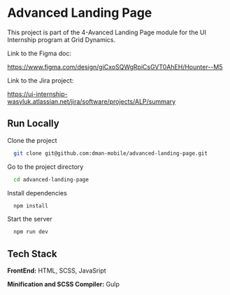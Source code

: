 
# Advanced Landing Page

This project is part of the 4-Avanced Landing Page module for the UI Internship program at Grid Dynamics.

Link to the Figma doc: 

https://www.figma.com/design/giCxoSQWgRpiCsGVT0AhEH/Hounter--M5

Link to the Jira project:

https://ui-internship-wasyluk.atlassian.net/jira/software/projects/ALP/summary


## Run Locally

Clone the project

```bash
  git clone git@github.com:dman-mobile/advanced-landing-page.git
```

Go to the project directory

```bash
  cd advanced-landing-page
```

Install dependencies

```bash
  npm install
```

Start the server

```bash
  npm run dev
```


## Tech Stack

**FrontEnd:** HTML, SCSS, JavaSript

**Minification and SCSS Compiler:** Gulp